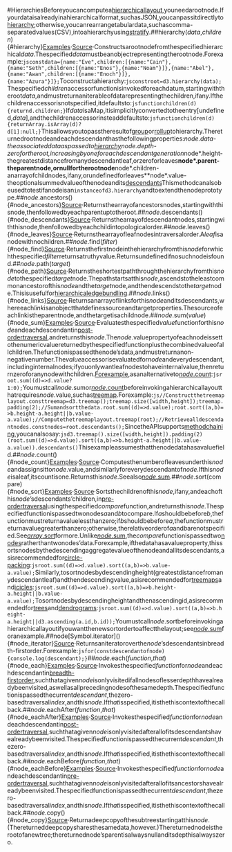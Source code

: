 #HierarchiesBeforeyoucancomputea[hierarchicallayout](../d3-hierarchy.md),youneedarootnode.Ifyourdataisalreadyinahierarchicalformat,suchasJSON,youcanpassitdirectlyto[hierarchy](#hierarchy);otherwise,youcanrearrangetabulardata,suchascomma-separatedvalues(CSV),intoahierarchyusing[stratify](./stratify.md).##hierarchy(*data*,*children*){#hierarchy}[Examples](https://observablehq.com/@d3/d3-hierarchy)·[Source](https://github.com/d3/d3-hierarchy/blob/main/src/hierarchy/index.js)·Constructsarootnodefromthespecifiedhierarchical*data*.Thespecified*data*mustbeanobjectrepresentingtherootnode.Forexample:```jsconstdata={name:"Eve",children:[{name:"Cain"},{name:"Seth",children:[{name:"Enos"},{name:"Noam"}]},{name:"Abel"},{name:"Awan",children:[{name:"Enoch"}]},{name:"Azura"}]};```Toconstructahierarchy:```jsconstroot=d3.hierarchy(data);```Thespecified*children*accessorfunctionisinvokedforeachdatum,startingwiththeroot*data*,andmustreturnaniterableofdatarepresentingthechildren,ifany.Ifthechildrenaccessorisnotspecified,itdefaultsto:```jsfunctionchildren(d){returnd.children;}```If*data*isaMap,itisimplicitlyconvertedtotheentry[undefined,*data*],andthechildrenaccessorinsteaddefaultsto:```jsfunctionchildren(d){returnArray.isArray(d)?d[1]:null;}```Thisallowsyoutopasstheresultof[group](../d3-array/group.md#group)or[rollup](../d3-array/group.md#rollup)tohierarchy.Thereturnedrootnodeandeachdescendanthasthefollowingproperties:**node*.data-theassociateddataaspassedto[hierarchy](#hierarchy)**node*.depth-zerofortheroot,increasingbyoneforeachdescendantgeneration**node*.height-thegreatestdistancefromanydescendantleaf,orzeroforleaves**node*.parent-theparentnode,ornullfortherootnode**node*.children-anarrayofchildnodes,ifany,orundefinedforleaves**node*.value-theoptionalsummedvalueofthenodeandits[descendants](#node_descendants)Thismethodcanalsobeusedtotestifanodeisan`instanceofd3.hierarchy`andtoextendthenodeprototype.##*node*.ancestors(){#node_ancestors}[Source](https://github.com/d3/d3-hierarchy/blob/main/src/hierarchy/ancestors.js)·Returnsthearrayofancestorsnodes,startingwiththisnode,thenfollowedbyeachparentuptotheroot.##*node*.descendants(){#node_descendants}[Source](https://github.com/d3/d3-hierarchy/blob/main/src/hierarchy/descendants.js)·Returnsthearrayofdescendantnodes,startingwiththisnode,thenfollowedbyeachchildintopologicalorder.##*node*.leaves(){#node_leaves}[Source](https://github.com/d3/d3-hierarchy/blob/main/src/hierarchy/leaves.js)·Returnsthearrayofleafnodesintraversalorder.A*leaf*isanodewithnochildren.##*node*.find(*filter*){#node_find}[Source](https://github.com/d3/d3-hierarchy/blob/main/src/hierarchy/find.js)·Returnsthefirstnodeinthehierarchyfromthis*node*forwhichthespecified*filter*returnsatruthyvalue.Returnsundefinedifnosuchnodeisfound.##*node*.path(*target*){#node_path}[Source](https://github.com/d3/d3-hierarchy/blob/main/src/hierarchy/path.js)·Returnstheshortestpaththroughthehierarchyfromthis*node*tothespecified*target*node.Thepathstartsatthis*node*,ascendstotheleastcommonancestorofthis*node*andthe*target*node,andthendescendstothe*target*node.Thisisusefulfor[hierarchicaledgebundling](https://observablehq.com/@d3/hierarchical-edge-bundling).##*node*.links(){#node_links}[Source](https://github.com/d3/d3-hierarchy/blob/main/src/hierarchy/links.js)·Returnsanarrayoflinksforthis*node*anditsdescendants,whereeach*link*isanobjectthatdefinessourceandtargetproperties.Thesourceofeachlinkistheparentnode,andthetargetisachildnode.##*node*.sum(*value*){#node_sum}[Examples](https://observablehq.com/@d3/visiting-a-d3-hierarchy)·[Source](https://github.com/d3/d3-hierarchy/blob/main/src/hierarchy/sum.js)·Evaluatesthespecified*value*functionforthis*node*andeachdescendantin[post-ordertraversal](#node_eachAfter),andreturnsthis*node*.The*node*.valuepropertyofeachnodeissettothenumericvaluereturnedbythespecifiedfunctionplusthecombinedvalueofallchildren.Thefunctionispassedthenode’sdata,andmustreturnanon-negativenumber.The*value*accessorisevaluatedfor*node*andeverydescendant,includinginternalnodes;ifyouonlywantleafnodestohaveinternalvalue,thenreturnzeroforanynodewithchildren.[Forexample](https://observablehq.com/@d3/treemap-by-count),asanalternativeto[*node*.count](#node_count):```jsroot.sum((d)=>d.value?1:0);```Youmustcall*node*.sumor[*node*.count](#node_count)beforeinvokingahierarchicallayoutthatrequires*node*.value,suchas[treemap](./treemap.md).Forexample:```js//Constructthetreemaplayout.consttreemap=d3.treemap();treemap.size([width,height]);treemap.padding(2);//Sumandsortthedata.root.sum((d)=>d.value);root.sort((a,b)=>b.height-a.height||b.value-a.value);//Computethetreemaplayout.treemap(root);//Retrievealldescendantnodes.constnodes=root.descendants();```SincetheAPIsupports[methodchaining](https://en.wikipedia.org/wiki/Method_chaining),youcanalsosay:```jsd3.treemap().size([width,height]).padding(2)(root.sum((d)=>d.value).sort((a,b)=>b.height-a.height||b.value-a.value)).descendants()```Thisexampleassumesthatthenodedatahasavaluefield.##*node*.count(){#node_count}[Examples](https://observablehq.com/@d3/visiting-a-d3-hierarchy)·[Source](https://github.com/d3/d3-hierarchy/blob/main/src/hierarchy/count.js)·Computesthenumberofleavesunderthis*node*andassignsitto*node*.value,andsimilarlyforeverydescendantof*node*.Ifthis*node*isaleaf,itscountisone.Returnsthis*node*.Seealso[*node*.sum](#node_sum).##*node*.sort(compare){#node_sort}[Examples](https://observablehq.com/@d3/visiting-a-d3-hierarchy)·[Source](https://github.com/d3/d3-hierarchy/blob/main/src/hierarchy/sort.js)·Sortsthechildrenofthis*node*,ifany,andeachofthis*node*’sdescendants’children,in[pre-ordertraversal](#node_eachBefore)usingthespecified*compare*function,andreturnsthis*node*.Thespecifiedfunctionispassedtwonodes*a*and*b*tocompare.If*a*shouldbebefore*b*,thefunctionmustreturnavaluelessthanzero;if*b*shouldbebefore*a*,thefunctionmustreturnavaluegreaterthanzero;otherwise,therelativeorderof*a*and*b*arenotspecified.See[*array*.sort](https://developer.mozilla.org/en-US/docs/Web/JavaScript/Reference/Global_Objects/Array/sort)formore.Unlike[*node*.sum](#node_sum),the*compare*functionispassedtwo[nodes](#hierarchy)ratherthantwonodes’data.Forexample,ifthedatahasavalueproperty,thissortsnodesbythedescendingaggregatevalueofthenodeandallitsdescendants,asisrecommendedfor[circle-packing](./pack.md):```jsroot.sum((d)=>d.value).sort((a,b)=>b.value-a.value);```Similarly,tosortnodesbydescendingheight(greatestdistancefromanydescendantleaf)andthendescendingvalue,asisrecommendedfor[treemaps](./treemap.md)and[icicles](./partition.md):```jsroot.sum((d)=>d.value).sort((a,b)=>b.height-a.height||b.value-a.value);```Tosortnodesbydescendingheightandthenascendingid,asisrecommendedfor[trees](./tree.md)and[dendrograms](./cluster.md):```jsroot.sum((d)=>d.value).sort((a,b)=>b.height-a.height||d3.ascending(a.id,b.id));```Youmustcall*node*.sortbeforeinvokingahierarchicallayoutifyouwantthenewsortordertoaffectthelayout;see[*node*.sum](#node_sum)foranexample.##node[Symbol.iterator]\(\){#node_iterator}[Source](https://github.com/d3/d3-hierarchy/blob/main/src/hierarchy/iterator.js)·Returnsaniteratoroverthe*node*’sdescendantsinbreadth-firstorder.Forexample:```jsfor(constdescendantofnode){console.log(descendant);}```##*node*.each(*function*,*that*){#node_each}[Examples](https://observablehq.com/@d3/visiting-a-d3-hierarchy)·[Source](https://github.com/d3/d3-hierarchy/blob/main/src/hierarchy/each.js)·Invokesthespecified*function*for*node*andeachdescendantin[breadth-firstorder](https://en.wikipedia.org/wiki/Breadth-first_search),suchthatagiven*node*isonlyvisitedifallnodesoflesserdepthhavealreadybeenvisited,aswellasallprecedingnodesofthesamedepth.Thespecifiedfunctionispassedthecurrent*descendant*,thezero-basedtraversal*index*,andthis*node*.If*that*isspecified,itisthethiscontextofthecallback.##*node*.eachAfter(*function*,*that*){#node_eachAfter}[Examples](https://observablehq.com/@d3/visiting-a-d3-hierarchy)·[Source](https://github.com/d3/d3-hierarchy/blob/main/src/hierarchy/eachAfter.js)·Invokesthespecified*function*for*node*andeachdescendantin[post-ordertraversal](https://en.wikipedia.org/wiki/Tree_traversal#Post-order),suchthatagiven*node*isonlyvisitedafterallofitsdescendantshavealreadybeenvisited.Thespecifiedfunctionispassedthecurrent*descendant*,thezero-basedtraversal*index*,andthis*node*.If*that*isspecified,itisthethiscontextofthecallback.##*node*.eachBefore(*function*,*that*){#node_eachBefore}[Examples](https://observablehq.com/@d3/visiting-a-d3-hierarchy)·[Source](https://github.com/d3/d3-hierarchy/blob/main/src/hierarchy/eachBefore.js)·Invokesthespecified*function*for*node*andeachdescendantin[pre-ordertraversal](https://en.wikipedia.org/wiki/Tree_traversal#Pre-order),suchthatagiven*node*isonlyvisitedafterallofitsancestorshavealreadybeenvisited.Thespecifiedfunctionispassedthecurrent*descendant*,thezero-basedtraversal*index*,andthis*node*.If*that*isspecified,itisthethiscontextofthecallback.##*node*.copy(){#node_copy}[Source](https://github.com/d3/d3-hierarchy/blob/main/src/hierarchy/index.js)·Returnadeepcopyofthesubtreestartingatthis*node*.(Thereturneddeepcopysharesthesamedata,however.)Thereturnednodeistherootofanewtree;thereturnednode’sparentisalwaysnullanditsdepthisalwayszero.